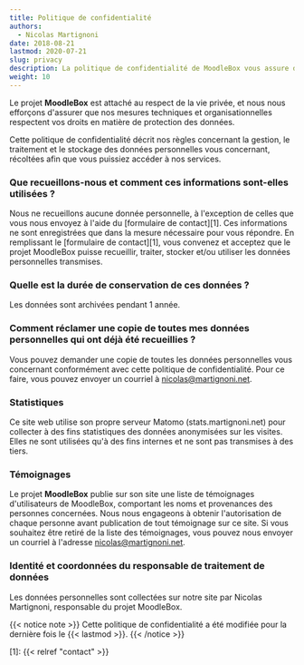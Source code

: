 ```yaml
---
title: Politique de confidentialité
authors:
  - Nicolas Martignoni
date: 2018-08-21
lastmod: 2020-07-21
slug: privacy
description: La politique de confidentialité de MoodleBox vous assure de la bonne protection des données que vous saisissez en utilisant nos services.
weight: 10
---
```

Le projet __MoodleBox__ est attaché au respect de la vie privée, et nous nous efforçons d'assurer que nos mesures techniques et organisationnelles respectent vos droits en matière de protection des données.

Cette politique de confidentialité décrit nos règles concernant la gestion, le traitement et le stockage des données personnelles vous concernant, récoltées afin que vous puissiez accéder à nos services.

### Que recueillons-nous et comment ces informations sont-elles utilisées ?

Nous ne recueillons aucune donnée personnelle, à l'exception de celles que vous nous envoyez à l'aide du [formulaire de contact][1]. Ces informations ne sont enregistrées que dans la mesure nécessaire pour vous répondre. En remplissant le [formulaire de contact][1], vous convenez et acceptez que le projet MoodleBox puisse recueillir, traiter, stocker et/ou utiliser les données personnelles transmises.

### Quelle est la durée de conservation de ces données ?

Les données sont archivées pendant 1 année.

### Comment réclamer une copie de toutes mes données personnelles qui ont déjà été recueillies ?

Vous pouvez demander une copie de toutes les données personnelles vous concernant conformément avec cette politique de confidentialité. Pour ce faire, vous pouvez envoyer un courriel à nicolas@martignoni.net.

### Statistiques

Ce site web utilise son propre serveur Matomo (stats.martignoni.net) pour collecter à des fins statistiques des données anonymisées sur les visites. Elles ne sont utilisées qu'à des fins internes et ne sont pas transmises à des tiers.

### Témoignages

Le projet __MoodleBox__ publie sur son site une liste de témoignages d'utilisateurs de MoodleBox, comportant les noms et provenances des personnes concernées. Nous nous engageons à obtenir l'autorisation de chaque personne avant publication de tout témoignage sur ce site. Si vous souhaitez être retiré de la liste des témoignages, vous pouvez nous envoyer un courriel à l'adresse nicolas@martignoni.net.

### Identité et coordonnées du responsable de traitement de données

Les données personnelles sont collectées sur notre site par Nicolas Martignoni, responsable du projet MoodleBox.

{{< notice note >}}
Cette politique de confidentialité a été modifiée pour la dernière fois le {{< lastmod >}}.
{{< /notice >}}

 [1]: {{< relref "contact" >}}

